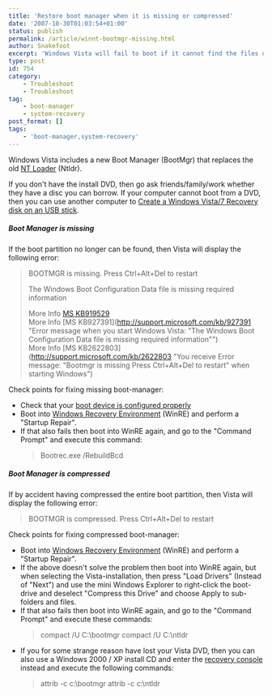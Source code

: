 ```yaml
---
title: 'Restore boot manager when it is missing or compressed'
date: '2007-10-30T01:03:54+01:00'
status: publish
permalink: /article/winnt-bootmgr-missing.html
author: Snakefoot
excerpt: 'Windows Vista will fail to boot if it cannot find the files used to load the boot manager.'
type: post
id: 754
category:
    - Troubleshoot
    - Troubleshoot
tag:
    - boot-manager
    - system-recovery
post_format: []
tags:
    - 'boot-manager,system-recovery'
---
```

Windows Vista includes a new Boot Manager (BootMgr) that replaces the old [NT Loader](/article/winnt-update-boot-manager.html) (Ntldr).  
  
 If you don't have the install DVD, then go ask friends/family/work whether they have a disc you can borrow. If your computer cannot boot from a DVD, then you can use another computer to [Create a Windows Vista/7 Recovery disk on an USB stick](/article/windows-usb-boot.html).

##### Boot Manager is missing

 If the boot partition no longer can be found, then Vista will display the following error:
> BOOTMGR is missing. Press Ctrl+Alt+Del to restart  
>   
>  The Windows Boot Configuration Data file is missing required information  
>   
>  More Info [MS KB919529](http://support.microsoft.com/kb/927391 "Windows Vista no longer starts after you install an earlier version of the Windows operating system in a dual-boot configuration")  
>  More Info [MS KB927391](http://support.microsoft.com/kb/927391 "Error message when you start Windows Vista: "The Windows Boot Configuration Data file is missing required information"")  
>  More Info [MS KB2622803](http://support.microsoft.com/kb/2622803 "You receive Error message: "Bootmgr is missing Press Ctrl+Alt+Del to restart" when starting Windows")

 Check points for fixing missing boot-manager:
- Check that your [boot device is configured properly](/article/no-boot-device-found.html)
- Boot into [Windows Recovery Environment](/article/winnt-recovery-environment.html) (WinRE) and perform a "Startup Repair".
- If that also fails then boot into WinRE again, and go to the "Command Prompt" and execute this command:
  > Bootrec.exe /RebuildBcd

##### Boot Manager is compressed

 If by accident having compressed the entire boot partition, then Vista will display the following error:
 > BOOTMGR is compressed. Press Ctrl+Alt+Del to restart

 Check points for fixing compressed boot-manager:
- Boot into [Windows Recovery Environment](/article/winnt-recovery-environment.html) (WinRE) and perform a "Startup Repair".
- If the above doesn't solve the problem then boot into WinRE again, but when selecting the Vista-installation, then press "Load Drivers" (Instead of "Next") and use the mini Windows Explorer to right-click the boot-drive and deselect "Compress this Drive" and choose Apply to sub-folders and files.
- If that also fails then boot into WinRE again, and go to the "Command Prompt" and execute these commands: 
  > compact /U C:\\bootmgr
  > compact /U C:\\ntldr
- If you for some strange reason have lost your Vista DVD, then you can also use a Windows 2000 / XP install CD and enter the [recovery console](/article/winnt-recovery-console.html) instead and execute the following commands: 
  > attrib -c c:\\bootmgr
  > attrib -c c:\\ntldr